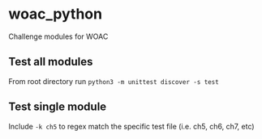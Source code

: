 # woac_python
Challenge modules for WOAC

## Test all modules
From root directory run `python3 -m unittest discover -s test`

## Test single module
Include `-k ch5` to regex match the specific test file (i.e. ch5, ch6, ch7, etc)

